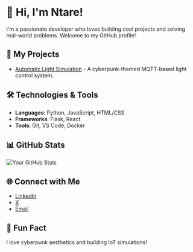 # 👋 Hi, I'm Ntare!

I'm a passionate developer who loves building cool projects and solving real-world problems. Welcome to my GitHub profile!

## 🚀 My Projects
- [Automatic Light Simulation](https://github.com/Ntarekp/Automatic-Light-Simulation) - A cyberpunk-themed MQTT-based light control system.

## 🛠️ Technologies & Tools
- **Languages**: Python, JavaScript, HTML/CSS
- **Frameworks**: Flask, React
- **Tools**: Git, VS Code, Docker

## 📊 GitHub Stats
![Your GitHub Stats](https://github-readme-stats.vercel.app/api?username=Ntarekp&show_icons=true&theme=radical)

## 🌐 Connect with Me
- [LinkedIn]([https://www.linkedin.com/in/yourprofile](https://www.linkedin.com/in/ntare-kayitare-prince-267379334/))
- [X](https://x.com/kpntare)
- [Email](mailto:kpntare@gmail.com)

## 🎉 Fun Fact
I love cyberpunk aesthetics and building IoT simulations!
